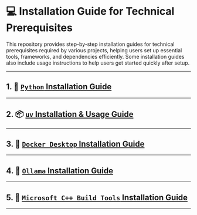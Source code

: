 # 💻 Installation Guide for Technical Prerequisites

This repository provides step-by-step installation guides for technical prerequisites required by various projects, helping users set up essential tools, frameworks, and dependencies efficiently. Some installation guides also include usage instructions to help users get started quickly after setup.

---

## 1. 🐍 [`Python` Installation Guide](./python-installation-guide.md)

---

## 2. 📦 [`uv` Installation & Usage Guide](./uv-installation-guide.md)

---

## 3. 🐳 [`Docker Desktop` Installation Guide](./docker-desktop-installation-guide.md)

---

## 4. 🤖 [`Ollama` Installation Guide](./ollama-installation-guide.md)

---

## 5. 🤖 [`Microsoft C++ Build Tools` Installation Guide](./microsoft-c++-build-tools-installation-guide.md)

---